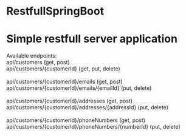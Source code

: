 # RestfullSpringBoot
# Simple restfull server application

Available endpoints:<br/> 
api/customers (get, post)<br/>
api/customers/{customerId} (get, put, delete)<br/>
<br/>
api/customers/{customerId}/emails (get, post)<br/> 
api/customers/{customerId}/emails/{emailId} (put, delete)<br/>
<br/>
api/customers/{customerId}/addresses (get, post)<br/>
api/customers/{customerId}/addresses/{addressId} (put, delete)<br/>
<br/>
api/customers/{customerId}/phoneNumbers (get, post)<br/>
api/customers/{customerId}/phoneNumbers/{numberId} (put, delete)<br/>  

